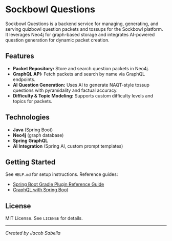 # Sockbowl Questions

Sockbowl Questions is a backend service for managing, generating, and serving quizbowl question packets and tossups for the Sockbowl platform. It leverages Neo4j for graph-based storage and integrates AI-powered question generation for dynamic packet creation.

## Features

- **Packet Repository:** Store and search question packets in Neo4j.
- **GraphQL API:** Fetch packets and search by name via GraphQL endpoints.
- **AI Question Generation:** Uses AI to generate NAQT-style tossup questions with pyramidality and factual accuracy.
- **Difficulty & Topic Modeling:** Supports custom difficulty levels and topics for packets.

## Technologies

- **Java** (Spring Boot)
- **Neo4j** (graph database)
- **Spring GraphQL**
- **AI Integration** (Spring AI, custom prompt templates)

## Getting Started

See `HELP.md` for setup instructions. Reference guides:
- [Spring Boot Gradle Plugin Reference Guide](https://docs.spring.io/spring-boot/docs/3.0.1/gradle-plugin/reference/html/)
- [GraphQL with Spring Boot](https://spring.io/projects/spring-graphql)

## License

MIT License. See `LICENSE` for details.

---

*Created by Jacob Sabella*
